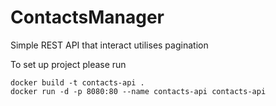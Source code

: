 # ContactsManager

Simple REST API that interact utilises pagination

To set up project please run
```
docker build -t contacts-api .
docker run -d -p 8080:80 --name contacts-api contacts-api
```

